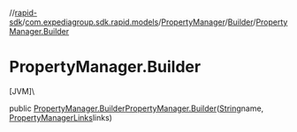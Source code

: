 //[rapid-sdk](../../../../index.md)/[com.expediagroup.sdk.rapid.models](../../index.md)/[PropertyManager](../index.md)/[Builder](index.md)/[PropertyManager.Builder](-property-manager.-builder.md)

# PropertyManager.Builder

[JVM]\

public [PropertyManager.Builder](index.md)[PropertyManager.Builder](-property-manager.-builder.md)([String](https://docs.oracle.com/javase/8/docs/api/java/lang/String.html)name, [PropertyManagerLinks](../../-property-manager-links/index.md)links)
